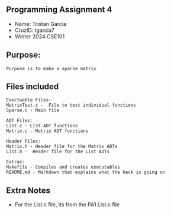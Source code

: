 ## Programming Assignment 4
* Name: Tristan Garcia
* CruzID: tgarcia7
* Winter 2024 CSE101

## Purpose:
    Purpose is to make a sparse matrix

## Files included
    Exectuable Files:
    MatrixTest.c -  File to test individual functions 
    Sparse.c - Main file 

    ADT Files:
    List.c - List ADT functions
    Matrix.c - Matrix ADT functions

    Header Files:
    Matrix.h - Header file for the Matrix ADTs
    List.h -  Header file for the List ADTs

    Extras:
    Makefile - Compiles and creates executables
    README.md - Markdown that explains what the heck is going on

## Extra Notes
* For the List.c file, its from the PA1 List.c file

